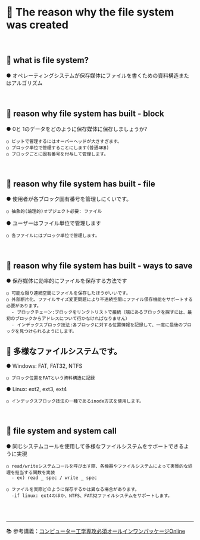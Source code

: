 # 🔑 The reason why the file system was created

<br>

## 📌 what is file system?

● オペレーティングシステムが保存媒体にファイルを書くための資料構造またはアルゴリズム<br>

<br>

## 📌 reason why file system has built - block

● 0と 1のデータをどのように保存媒体に保存しましょうか?
```
○ ビットで管理するにはオーバーヘッドが大きすぎます。
○ ブロック単位で管理することにします(普通4KB)
○ ブロックごとに固有番号を付与して管理します。
```

<br>

## 📌 reason why file system has built - file

● 使用者が各ブロック固有番号を管理しにくいです。
```
○ 抽象的(論理的)オブジェクト必要: ファイル
```
● ユーザーはファイル単位で管理します
```
○ 各ファイルにはブロック単位で管理します。
```

<br>

## 📌 reason why file system has built - ways to save

● 保存媒体に効率的にファイルを保存する方法です
```
○ 可能な限り連続空間にファイルを保存したほうがいいです。
○ 外部断片化、ファイルサイズ変更問題により不連続空間にファイル保存機能をサポートする必要があります。
  - ブロックチェーン:ブロックをリンクトリストで接続（端にあるブロックを探すには、最初のブロックからアドレスについて行かなければなりません）
  - インデックスブロック技法:各ブロックに対する位置情報を記録して、一度に最後のブロックを見つけられるようにします。
```

## 📌 多様なファイルシステムです。

● Windows: FAT, FAT32, NTFS
```
○ ブロック位置をFATという資料構造に記録
```
● Linux: ext2, ext3, ext4
```
○ インデックスブロック技法の一種であるinode方式を使用します。
```

<br>

## 📌 file system and system call

● 同じシステムコールを使用して多様なファイルシステムをサポートできるように実現
```
○ read/writeシステムコールを呼び出す際、各機器やファイルシステムによって実質的な処理を担当する関数を実装
  - ex) read _ spec / write _ spec
```
```
○ ファイルを実際どのように保存するかは異なる場合があります。
  -if linux: ext4のほか、NTFS、FAT32ファイルシステムをサポートします。
```


<br>
<br>

---

📚 参考講義：[コンピューター工学専攻必須オールインワンパッケージOnline](https://fastcampus.co.kr/dev_online_cs)